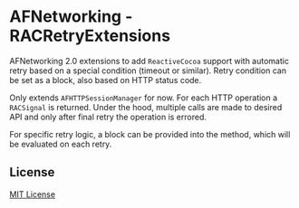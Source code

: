 # AFNetworking - RACRetryExtensions
AFNetworking 2.0 extensions to add `ReactiveCocoa` support with automatic retry based on a special condition (timeout or similar). Retry condition can be set as a block, also based on HTTP status code.

Only extends `AFHTTPSessionManager` for now. For each HTTP operation a `RACSignal` is returned. Under the hood, multiple calls are made to desired API and only after final retry the operation is errored.

For specific retry logic, a block can be provided into the method, which will be evaluated on each retry.

## License

[MIT License](https://github.com/Legoless/AFNetworking-RACRetryExtensions/blob/master/LICENSE)
